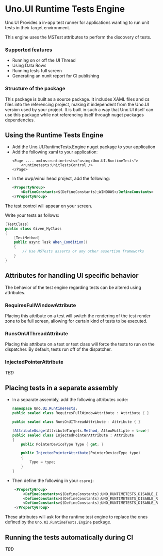 # Uno.UI Runtime Tests Engine
Uno.UI Provides a in-app test runner for applications wanting to run unit tests in their target environment.

This engine uses the MSTest attributes to perform the discovery of tests.

### Supported features
- Running on or off the UI Thread
- Using Data Rows
- Running tests full screen
- Generating an nunit report for CI publishing

### Structure of the package

This package is built as a source package. It includes XAML files and cs files into the referencing project, making it independent from the Uno.UI version used by your project. It is built in such a way that Uno.UI itself can use this package while not referencing itself through nuget packages dependencies.

## Using the Runtime Tests Engine
- Add the Uno.UI.RuntimeTests.Engine nuget package to your application
- Add the following xaml to your application:
    ```xaml
    <Page .... xmlns:runtimetests="using:Uno.UI.RuntimeTests">
        <runtimetests:UnitTestsControl />
    </Page>
    ```
- In the uwp/winui head project, add the following:
    ```xml
    <PropertyGroup>
    	<DefineConstants>$(DefineConstants);WINDOWS</DefineConstants>
    </PropertyGroup>
    ```

The test control will appear on your screen.

Write your tests as follows:
```csharp
[TestClass]
public class Given_MyClass
{
    [TestMethod]
    public async Task When_Condition()
    {
        // Use MSTests asserts or any other assertion frameworks
    }
}
```

## Attributes for handling UI specific behavior

The behavior of the test engine regarding tests can be altered using attributes.

### RequiresFullWindowAttribute
Placing this attribute on a test will switch the rendering of the test render zone to be full screen, allowing for certain kind of tests to be executed.

### RunsOnUIThreadAttribute
Placing this attribute on a test or test class will force the tests to run on the dispatcher. By default, tests run off of the dispatcher.

### InjectedPointerAttribute
_TBD_

## Placing tests in a separate assembly
- In a separate assembly, add the following attributes code:
    ```csharp
    namespace Uno.UI.RuntimeTests;
    public sealed class RequiresFullWindowAttribute : Attribute { }

    public sealed class RunsOnUIThreadAttribute : Attribute { }

    [AttributeUsage(AttributeTargets.Method, AllowMultiple = true)]
    public sealed class InjectedPointerAttribute : Attribute
    {
        public PointerDeviceType Type { get; }

        public InjectedPointerAttribute(PointerDeviceType type)
        {
            Type = type;
        }
    }
    ```
- Then define the following in your `csproj`:
   ```xml
    <PropertyGroup>
    	<DefineConstants>$(DefineConstants);UNO_RUNTIMETESTS_DISABLE_INJECTEDPOINTERATTRIBUTE</DefineConstants>
    	<DefineConstants>$(DefineConstants);UNO_RUNTIMETESTS_DISABLE_REQUIRESFULLWINDOWATTRIBUTE</DefineConstants>
    	<DefineConstants>$(DefineConstants);UNO_RUNTIMETESTS_DISABLE_RUNSONUITHREADATTRIBUTE</DefineConstants>
    </PropertyGroup>
   ```

These attributes will ask for the runtime test engine to replace the ones defined by the `Uno.UI.RuntimeTests.Engine` package.

## Running the tests automatically during CI
_TBD_